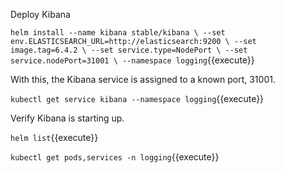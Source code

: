 Deploy Kibana

`helm install --name kibana stable/kibana \
    --set env.ELASTICSEARCH_URL=http://elasticsearch:9200 \
    --set image.tag=6.4.2 \
    --set service.type=NodePort \
    --set service.nodePort=31001 \
    --namespace logging`{{execute}}

With this, the Kibana service is assigned to a known port, 31001.

`kubectl get service kibana --namespace logging`{{execute}}

Verify Kibana is starting up.

`helm list`{{execute}}

`kubectl get pods,services -n logging`{{execute}}
